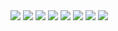 <image src="./presentation images/1.jpg"/>
<image src="./presentation images/2.jpg"/>
<image src="./presentation images/3.jpg"/>
<image src="./presentation images/4.jpg"/>
<image src="./presentation images/5.jpg"/>
<image src="./presentation images/6.jpg"/>
<image src="./presentation images/7.jpg"/>
<image src="./presentation images/8.jpg"/>